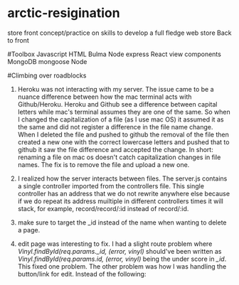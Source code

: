 # arctic-resigination
store front concept/practice on skills to develop a full fledge web store Back to front

#Toolbox
Javascript
HTML
Bulma
Node
express
React view components
MongoDB
mongoose
Node



#Climbing over roadblocks
1) Heroku was not interacting with my server. The issue came to be a nuance difference between how the mac terminal acts with Github/Heroku. Heroku and Github see a difference between capital letters while mac's terminal assumes they are one of the same. So when I changed the capitalization of a file (as I use mac OS) it assumed it as the same and did not register a difference in the file name change. When I deleted the file and pushed to github the removal of the file then created a new one with the correct lowercase letters and pushed that to github it saw the file difference and accepted the change. In short: renaming a file on mac os doesn't catch capitalization changes in file names. The fix is to remove the file and upload a new one.

2) I realized how the server interacts between files. The server.js contains a single controller imported from the controllers file. This single controller has an address that we do not rewrite anywhere else because if we do repeat its address muiltiple in different controllers times it will stack, for example, record/record/:id instead of record/:id.

3) make sure to target the _id instead of the name when wanting to delete a page.

4) edit page was interesting to fix. I had a slight route problem where *Vinyl.findById(req.params._id, (error, vinyl)* should've been written as *Vinyl.findById(req.params.id, (error, vinyl)* being the under score in *_id*. This fixed one problem. The other problem was how I was handling the button/link for edit. Instead of the following:
<form action={`/records/${oneVinyl._id}/edit`} method='POST'>
<input className='button' type='submit value={`EDIT`} /> </form> which was only causing a form action to take place and not actually bring me to the edit page. Which is to say that I was only redirecting myself back to my records page instead of my edit page due to the show route setup. So I changed the previous to the following: <a href={`/records/${oneVinyl._id}/edit`}>Edit</a> This simply links me to the edit page of the current id.
